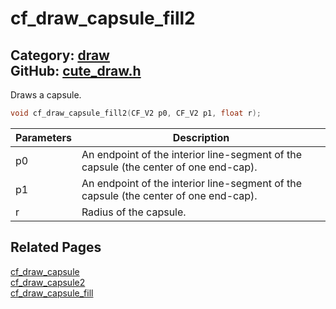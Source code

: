 [](../header.md ':include')

# cf_draw_capsule_fill2

Category: [draw](/api_reference?id=draw)  
GitHub: [cute_draw.h](https://github.com/RandyGaul/cute_framework/blob/master/include/cute_draw.h)  
---

Draws a capsule.

```cpp
void cf_draw_capsule_fill2(CF_V2 p0, CF_V2 p1, float r);
```

Parameters | Description
--- | ---
p0 | An endpoint of the interior line-segment of the capsule (the center of one end-cap).
p1 | An endpoint of the interior line-segment of the capsule (the center of one end-cap).
r | Radius of the capsule.

## Related Pages

[cf_draw_capsule](/draw/cf_draw_capsule.md)  
[cf_draw_capsule2](/draw/cf_draw_capsule2.md)  
[cf_draw_capsule_fill](/draw/cf_draw_capsule_fill.md)  
